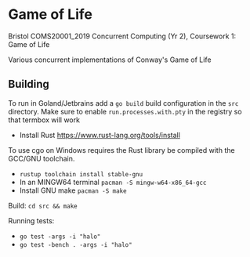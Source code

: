 # Game of Life

Bristol COMS20001_2019 Concurrent Computing (Yr 2), 
Coursework 1: Game of Life

Various concurrent implementations of Conway's Game of Life

## Building

To run in Goland/Jetbrains add a `go build` build configuration in the `src` directory. 
Make sure to enable `run.processes.with.pty` in the registry so that termbox will work

- Install Rust https://www.rust-lang.org/tools/install

To use cgo on Windows requires the Rust library be compiled with the GCC/GNU toolchain. 
- `rustup toolchain install stable-gnu`
- In an MINGW64 terminal `pacman -S mingw-w64-x86_64-gcc`
- Install GNU make `pacman -S make`

Build: `cd src && make`

Running tests:
- `go test -args -i "halo"`
- `go test -bench . -args -i "halo"`
